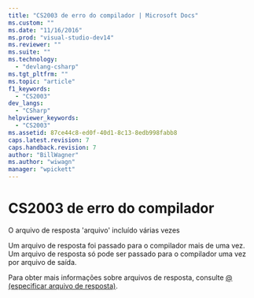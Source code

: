 ```yaml
---
title: "CS2003 de erro do compilador | Microsoft Docs"
ms.custom: ""
ms.date: "11/16/2016"
ms.prod: "visual-studio-dev14"
ms.reviewer: ""
ms.suite: ""
ms.technology: 
  - "devlang-csharp"
ms.tgt_pltfrm: ""
ms.topic: "article"
f1_keywords: 
  - "CS2003"
dev_langs: 
  - "CSharp"
helpviewer_keywords: 
  - "CS2003"
ms.assetid: 87ce44c8-ed0f-40d1-8c13-8edb998fabb8
caps.latest.revision: 7
caps.handback.revision: 7
author: "BillWagner"
ms.author: "wiwagn"
manager: "wpickett"
---
```

# CS2003 de erro do compilador
O arquivo de resposta 'arquivo' incluído várias vezes  
  
 Um arquivo de resposta foi passado para o compilador mais de uma vez. Um arquivo de resposta só pode ser passado para o compilador uma vez por arquivo de saída.  
  
 Para obter mais informações sobre arquivos de resposta, consulte [@ \(especificar arquivo de resposta\)](../../csharp/language-reference/compiler-options/response-file-compiler-option.md).